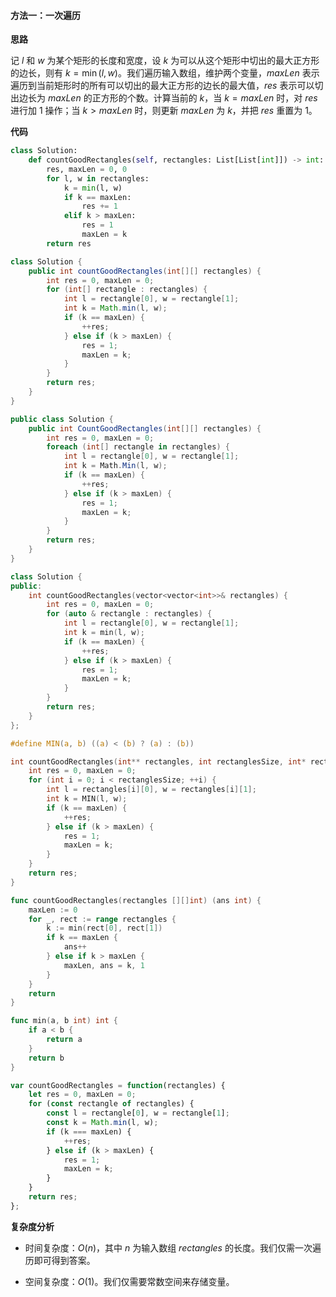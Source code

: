 #### 方法一：一次遍历

**思路**

记 $l$ 和 $w$ 为某个矩形的长度和宽度，设 $k$ 为可以从这个矩形中切出的最大正方形的边长，则有 $k = \min(l, w)$。我们遍历输入数组，维护两个变量，$\textit{maxLen}$ 表示遍历到当前矩形时的所有可以切出的最大正方形的边长的最大值，$\textit{res}$ 表示可以切出边长为 $\textit{maxLen}$ 的正方形的个数。计算当前的 $k$，当 $k = \textit{maxLen}$ 时，对 $\textit{res}$ 进行加 $1$ 操作；当 $k > \textit{maxLen}$ 时，则更新 $\textit{maxLen}$ 为 $k$，并把 $\textit{res}$ 重置为 $1$。

**代码**

```Python [sol1-Python3]
class Solution:
    def countGoodRectangles(self, rectangles: List[List[int]]) -> int:
        res, maxLen = 0, 0
        for l, w in rectangles:
            k = min(l, w)
            if k == maxLen:
                res += 1
            elif k > maxLen:
                res = 1
                maxLen = k
        return res
```

```Java [sol1-Java]
class Solution {
    public int countGoodRectangles(int[][] rectangles) {
        int res = 0, maxLen = 0;
        for (int[] rectangle : rectangles) {
            int l = rectangle[0], w = rectangle[1];
            int k = Math.min(l, w);
            if (k == maxLen) {
                ++res;
            } else if (k > maxLen) {
                res = 1;
                maxLen = k;
            }
        }
        return res;
    }
}
```

```C# [sol1-C#]
public class Solution {
    public int CountGoodRectangles(int[][] rectangles) {
        int res = 0, maxLen = 0;
        foreach (int[] rectangle in rectangles) {
            int l = rectangle[0], w = rectangle[1];
            int k = Math.Min(l, w);
            if (k == maxLen) {
                ++res;
            } else if (k > maxLen) {
                res = 1;
                maxLen = k;
            }
        }
        return res;
    }
}
```

```C++ [sol1-C++]
class Solution {
public:
    int countGoodRectangles(vector<vector<int>>& rectangles) {
        int res = 0, maxLen = 0;
        for (auto & rectangle : rectangles) {
            int l = rectangle[0], w = rectangle[1];
            int k = min(l, w);
            if (k == maxLen) {
                ++res;
            } else if (k > maxLen) {
                res = 1;
                maxLen = k;
            }
        }
        return res;
    }
};
```

```C [sol1-C]
#define MIN(a, b) ((a) < (b) ? (a) : (b))

int countGoodRectangles(int** rectangles, int rectanglesSize, int* rectanglesColSize){
    int res = 0, maxLen = 0;
    for (int i = 0; i < rectanglesSize; ++i) {
        int l = rectangles[i][0], w = rectangles[i][1];
        int k = MIN(l, w);
        if (k == maxLen) {
            ++res;
        } else if (k > maxLen) {
            res = 1;
            maxLen = k;
        }
    }
    return res;
}
```

```go [sol1-Golang]
func countGoodRectangles(rectangles [][]int) (ans int) {
    maxLen := 0
    for _, rect := range rectangles {
        k := min(rect[0], rect[1])
        if k == maxLen {
            ans++
        } else if k > maxLen {
            maxLen, ans = k, 1
        }
    }
    return
}

func min(a, b int) int {
    if a < b {
        return a
    }
    return b
}
```

```JavaScript [sol1-JavaScript]
var countGoodRectangles = function(rectangles) {
    let res = 0, maxLen = 0;
    for (const rectangle of rectangles) {
        const l = rectangle[0], w = rectangle[1];
        const k = Math.min(l, w);
        if (k === maxLen) {
            ++res;
        } else if (k > maxLen) {
            res = 1;
            maxLen = k;
        }
    }
    return res;
};
```

**复杂度分析**

- 时间复杂度：$O(n)$，其中 $n$ 为输入数组 $\textit{rectangles}$ 的长度。我们仅需一次遍历即可得到答案。

- 空间复杂度：$O(1)$。我们仅需要常数空间来存储变量。